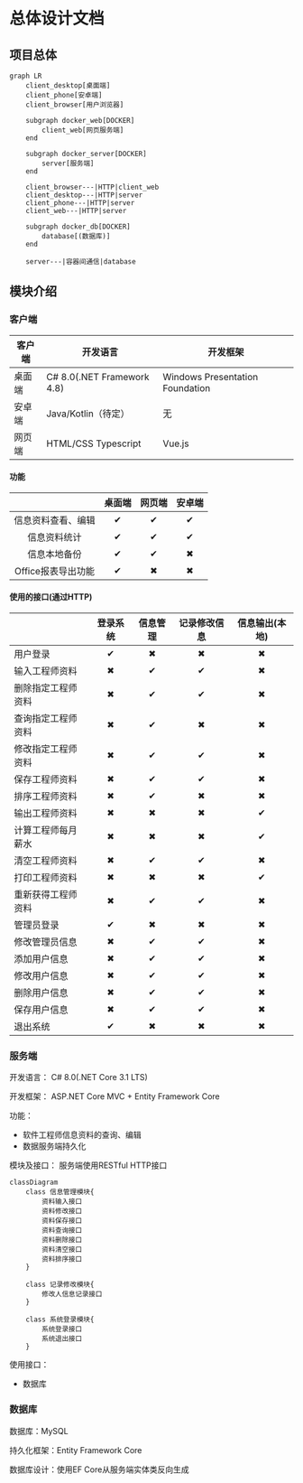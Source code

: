 #  总体设计文档
  
  
  
##  项目总体
  
  
```mermaid
graph LR
    client_desktop[桌面端]
    client_phone[安卓端]
    client_browser[用户浏览器]

    subgraph docker_web[DOCKER]
        client_web[网页服务端]
    end
    
    subgraph docker_server[DOCKER]
        server[服务端]
    end

    client_browser---|HTTP|client_web
    client_desktop---|HTTP|server
    client_phone---|HTTP|server
    client_web---|HTTP|server

    subgraph docker_db[DOCKER]
        database[(数据库)]
    end

    server---|容器间通信|database

```
  
##  模块介绍
  
  
###  客户端
  
  
  
|客户端|开发语言|开发框架|
|---|---|---|
|桌面端|C# 8.0(.NET Framework 4.8)|Windows Presentation Foundation|
|安卓端|Java/Kotlin（待定）|无|
|网页端|HTML/CSS Typescript|Vue.js|
  
####  功能
  
  
||桌面端|网页端|安卓端|
|:---:|:---:|:---:|:---:|
|信息资料查看、编辑 |✔|✔|✔|
|信息资料统计       |✔|✔|✔|
|信息本地备份       |✔|✔|✖|
|Office报表导出功能 |✔|✖|✖|
  
####  使用的接口(通过HTTP)
  
  
||登录系统|信息管理|记录修改信息|信息输出(本地)|
|---|:---:|:---:|:---:|:---:|
用户登录            |✔|✖|✖|✖|
输入工程师资料      |✖|✔|✔|✖|
删除指定工程师资料  |✖|✔|✔|✖|
查询指定工程师资料  |✖|✔|✖|✖|
修改指定工程师资料  |✖|✔|✔|✖|
保存工程师资料      |✖|✔|✔|✖|
排序工程师资料      |✖|✔|✖|✖|
输出工程师资料      |✖|✖|✖|✔|
计算工程师每月薪水  |✖|✖|✖|✔|
清空工程师资料      |✖|✔|✔|✖|
打印工程师资料      |✖|✖|✖|✔|
重新获得工程师资料  |✖|✔|✔|✖|
管理员登录          |✔|✖|✖|✖|
修改管理员信息      |✖|✔|✔|✖|
添加用户信息        |✖|✔|✔|✖|
修改用户信息        |✖|✔|✔|✖|
删除用户信息        |✖|✔|✔|✖|
保存用户信息        |✖|✔|✔|✖|
退出系统            |✔|✖|✖|✖|
  
  
###  服务端
  
  
开发语言： C# 8.0(.NET Core 3.1 LTS)
  
开发框架： ASP.NET Core MVC + Entity Framework Core
  
功能：
+ 软件工程师信息资料的查询、编辑
+ 数据服务端持久化
  
模块及接口：
服务端使用RESTful HTTP接口
```mermaid
classDiagram
    class 信息管理模块{
        资料输入接口
        资料修改接口
        资料保存接口
        资料查询接口
        资料删除接口
        资料清空接口
        资料排序接口
    }

    class 记录修改模块{
        修改人信息记录接口
    }

    class 系统登录模块{
        系统登录接口
        系统退出接口
    }

```
  
使用接口：
+ 数据库
  
###  数据库
  
  
数据库：MySQL
  
持久化框架：Entity Framework Core
  
数据库设计：使用EF Core从服务端实体类反向生成